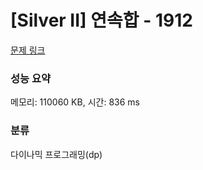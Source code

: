 # [Silver II] 연속합 - 1912 

[문제 링크](https://www.acmicpc.net/problem/1912) 

### 성능 요약

메모리: 110060 KB, 시간: 836 ms

### 분류

다이나믹 프로그래밍(dp)

